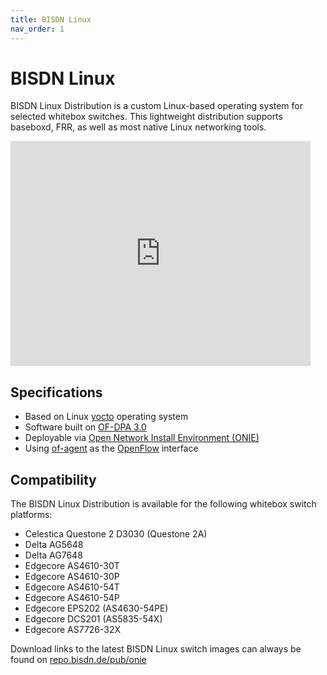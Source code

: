 ```yaml
---
title: BISDN Linux
nav_order: 1
---
```


# BISDN Linux

BISDN Linux Distribution is a custom Linux-based operating system for selected whitebox switches. This lightweight distribution supports baseboxd, FRR, as well as most native Linux networking tools.

<iframe width="480" height="360" src="https://www.youtube.com/embed/K3RUNxrvb8k" frameborder="0"> </iframe>

## Specifications

* Based on Linux [yocto](https://www.yoctoproject.org/software-overview/downloads/) operating system
* Software built on [OF-DPA 3.0](https://github.com/Broadcom-Switch/of-dpa)
* Deployable via [Open Network Install Environment (ONIE)](https://opencomputeproject.github.io/onie/)
* Using [of-agent](https://github.com/Broadcom-Switch/of-dpa/tree/master/src/ofagent) as the [OpenFlow](https://www.opennetworking.org/wp-content/uploads/2014/10/openflow-switch-v1.3.5.pdf) interface

## Compatibility

The BISDN Linux Distribution is available for the following whitebox switch platforms:

* Celestica Questone 2 D3030 (Questone 2A)
* Delta AG5648
* Delta AG7648
* Edgecore AS4610-30T
* Edgecore AS4610-30P
* Edgecore AS4610-54T
* Edgecore AS4610-54P
* Edgecore EPS202 (AS4630-54PE)
* Edgecore DCS201 (AS5835-54X)
* Edgecore AS7726-32X

Download links to the latest BISDN Linux switch images can always be found on [repo.bisdn.de/pub/onie](http://repo.bisdn.de/pub/onie/)
